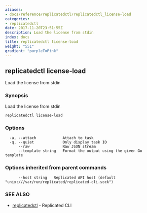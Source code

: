 ```yaml
---
aliases:
- docs/reference/replicatedctl/replicatedctl_license-load
categories:
- replicatedctl
date: 2017-11-20T23:51:55Z
description: Load the license from stdin
index: docs
title: replicatedctl license-load
weight: "551"
gradient: "purpleToPink"
---
```


## replicatedctl license-load

Load the license from stdin

### Synopsis


Load the license from stdin

```
replicatedctl license-load
```

### Options

```
  -a, --attach            Attach to task
  -q, --quiet             Only display task ID
      --raw               Raw JSON stream
      --template string   Format the output using the given Go template
```

### Options inherited from parent commands

```
      --host string   Replicated API host (default "unix:///var/run/replicated/replicated-cli.sock")
```

### SEE ALSO
* [replicatedctl](/api/replicatedctl/)	 - Replicated CLI

